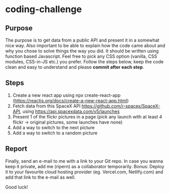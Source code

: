 # coding-challenge

## Purpose
The purpose is to get data from a public API and present it in a somewhat nice way. Also important to be able to explain how the code came about and why 
you chose to solve things the way you did. It should be written using function based Javascript. Feel free to pick any CSS option (vanilla, CSS modules, CSS-in-JS etc.) you prefer. Follow the steps below, keep the code clean and easy to understand and please **commit after each step**.

## Steps
1. Create a new react app using npx create-react-app (https://reactjs.org/docs/create-a-new-react-app.html)
2. Fetch data from this SpaceX API https://github.com/r-spacex/SpaceX-API, using https://api.spacexdata.com/v5/launches
3. Present 1 of the flickr pictures in a page (pick any launch with at least 4 flickr -> original pictures, some launches have none)
4. Add a way to switch to the next picture
5. Add a way to switch to a random picture

## Report
Finally, send an e-mail to me with a link to your Git repo. In case you wanna keep it private, add me (ripern) as a collaborator temporarily.
Bonus: Deploy it to your favourite cloud hosting provider (eg. Vercel.com, Netlify.com) and add that link to the e-mail as well.

Good luck!
